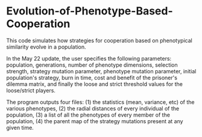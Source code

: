 # Evolution-of-Phenotype-Based-Cooperation
This code simulates how strategies for cooperation based on phenotypical similarity evolve in a population.

In the May 22 update, the user specifies the following parameters: population, generations, number of phenotype dimensions, selection strength, strategy mutation parameter, phenotype mutation parameter, initial population's strategy, burn in time, cost and benefit of the prisoner's dilemma matrix, and finally the loose and strict threshold values for the loose/strict players.

The program outputs four files: (1) the statistics (mean, variance, etc) of the various phenotypes, (2) the radial distances of every individual of the population, (3) a list of all the phenotypes of every member of the population, (4) the parent map of the strategy mutations present at any given time.
